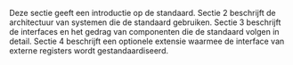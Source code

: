 <!-- markdownlint-disable first-line-heading -->
Deze sectie geeft een introductie op de standaard. Sectie 2 beschrijft de architectuur van systemen die de standaard gebruiken. Sectie 3 beschrijft de interfaces en het gedrag van componenten die de standaard volgen in detail. Sectie 4 beschrijft een optionele extensie waarmee de interface van externe registers wordt gestandaardiseerd.